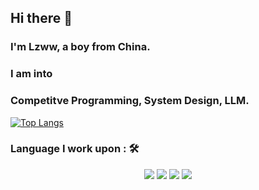## Hi there 👋
### I'm Lzww, a boy from China.

### I am into
### Competitve Programming, System Design, LLM.



[![Top Langs](https://github-readme-stats.vercel.app/api/top-langs/?username=Lzww0608&layout=compact)](https://github.com/Lzww0608/github-readme-stats)


### Language I work upon : 🛠
<p align="center">
<img src="https://img.shields.io/badge/c++%20-%2300599C.svg?&style=for-the-badge&logo=c%2B%2B&logoColor=white">   <img src="https://img.shields.io/badge/c%20-%2314354C.svg?&style=for-the-badge&logo=c&logoColor=white">   <img src="https://img.shields.io/badge/go%20-%23323330.svg?&style=for-the-badge&logo=Go&logoColor=%23F7DF1E">   <img src="https://img.shields.io/badge/Rust%20-%23E34F26.svg?&style=for-the-badge&logo=Rust&logoColor=white"> 
</p>

<!--
**Lzww0608/Lzww0608** is a ✨ _special_ ✨ repository because its `README.md` (this file) appears on your GitHub profile.

Here are some ideas to get you started:

- 🔭 I’m currently working on ...
- 🌱 I’m currently learning ...
- 👯 I’m looking to collaborate on ...
- 🤔 I’m looking for help with ...
- 💬 Ask me about ...
- 📫 How to reach me: ...
- 😄 Pronouns: ...
- ⚡ Fun fact: ...
-->
